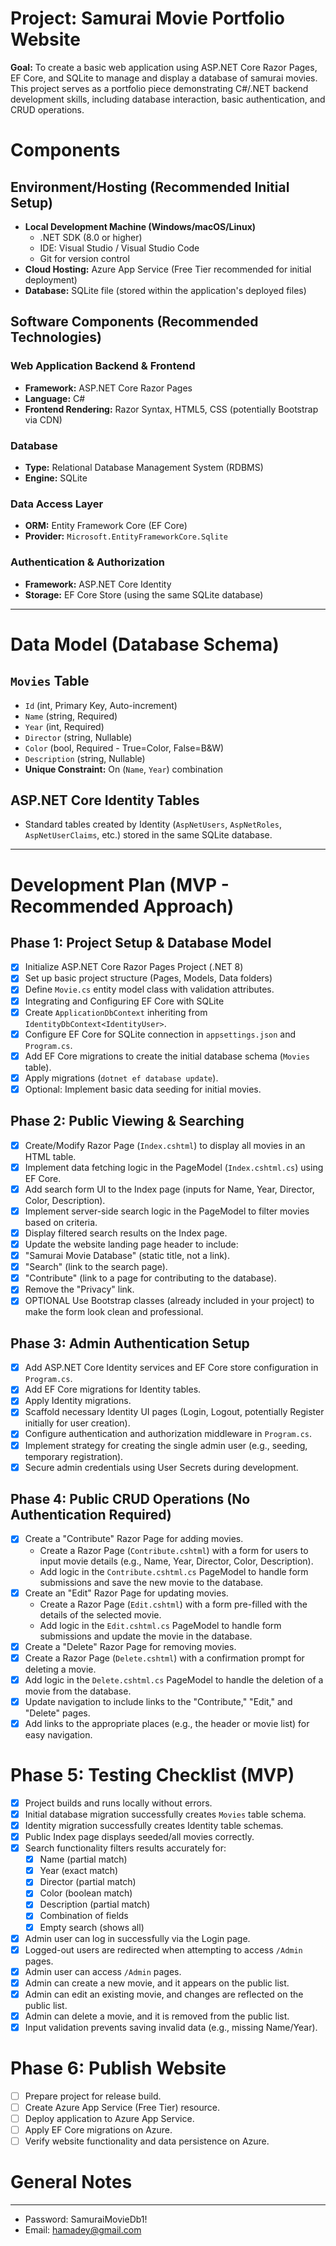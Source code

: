 # Project: Samurai Movie Portfolio Website

**Goal:** To create a basic web application using ASP.NET Core Razor Pages, EF Core, and SQLite to manage and display a database of samurai movies. This project serves as a portfolio piece demonstrating C#/.NET backend development skills, including database interaction, basic authentication, and CRUD operations.

# Components

## Environment/Hosting (Recommended Initial Setup)
- **Local Development Machine (Windows/macOS/Linux)**
  - .NET SDK (8.0 or higher)
  - IDE: Visual Studio / Visual Studio Code
  - Git for version control
- **Cloud Hosting:** Azure App Service (Free Tier recommended for initial deployment)
- **Database:** SQLite file (stored within the application's deployed files)

## Software Components (Recommended Technologies)

### Web Application Backend & Frontend
- **Framework:** ASP.NET Core Razor Pages
- **Language:** C#
- **Frontend Rendering:** Razor Syntax, HTML5, CSS (potentially Bootstrap via CDN)

### Database
- **Type:** Relational Database Management System (RDBMS)
- **Engine:** SQLite

### Data Access Layer
- **ORM:** Entity Framework Core (EF Core)
- **Provider:** `Microsoft.EntityFrameworkCore.Sqlite`

### Authentication & Authorization
- **Framework:** ASP.NET Core Identity
- **Storage:** EF Core Store (using the same SQLite database)

---

# Data Model (Database Schema)

## `Movies` Table
- `Id` (int, Primary Key, Auto-increment)
- `Name` (string, Required)
- `Year` (int, Required)
- `Director` (string, Nullable)
- `Color` (bool, Required - True=Color, False=B&W)
- `Description` (string, Nullable)
- **Unique Constraint:** On (`Name`, `Year`) combination

## ASP.NET Core Identity Tables
- Standard tables created by Identity (`AspNetUsers`, `AspNetRoles`, `AspNetUserClaims`, etc.) stored in the same SQLite database.

---

# Development Plan (MVP - Recommended Approach)

## Phase 1: Project Setup & Database Model
- [x] Initialize ASP.NET Core Razor Pages Project (.NET 8)
- [x] Set up basic project structure (Pages, Models, Data folders)
- [x] Define `Movie.cs` entity model class with validation attributes.
- [x] Integrating and Configuring EF Core with SQLite
- [x] Create `ApplicationDbContext` inheriting from `IdentityDbContext<IdentityUser>`.
- [x] Configure EF Core for SQLite connection in `appsettings.json` and `Program.cs`.
- [x] Add EF Core migrations to create the initial database schema (`Movies` table).
- [x] Apply migrations (`dotnet ef database update`).
- [x] Optional: Implement basic data seeding for initial movies.

## Phase 2: Public Viewing & Searching
- [x] Create/Modify Razor Page (`Index.cshtml`) to display all movies in an HTML table.
- [x] Implement data fetching logic in the PageModel (`Index.cshtml.cs`) using EF Core.
- [x] Add search form UI to the Index page (inputs for Name, Year, Director, Color, Description).
- [x] Implement server-side search logic in the PageModel to filter movies based on criteria.
- [x] Display filtered search results on the Index page.
- [x] Update the website landing page header to include:
- [x] "Samurai Movie Database" (static title, not a link).
- [x] "Search" (link to the search page).
- [x] "Contribute" (link to a page for contributing to the database).
- [x] Remove the "Privacy" link.
- [x] OPTIONAL Use Bootstrap classes (already included in your project) to make the form look clean and professional.

## Phase 3: Admin Authentication Setup
- [x] Add ASP.NET Core Identity services and EF Core store configuration in `Program.cs`.
- [x] Add EF Core migrations for Identity tables.
- [x] Apply Identity migrations.
- [x] Scaffold necessary Identity UI pages (Login, Logout, potentially Register initially for user creation).
- [x] Configure authentication and authorization middleware in `Program.cs`.
- [x] Implement strategy for creating the single admin user (e.g., seeding, temporary registration).
- [x] Secure admin credentials using User Secrets during development.

## Phase 4: Public CRUD Operations (No Authentication Required)
- [x] Create a "Contribute" Razor Page for adding movies.
  - Create a Razor Page (`Contribute.cshtml`) with a form for users to input movie details (e.g., Name, Year, Director, Color, Description).
  - Add logic in the `Contribute.cshtml.cs` PageModel to handle form submissions and save the new movie to the database.
- [x] Create an "Edit" Razor Page for updating movies.
  - Create a Razor Page (`Edit.cshtml`) with a form pre-filled with the details of the selected movie.
  - Add logic in the `Edit.cshtml.cs` PageModel to handle form submissions and update the movie in the database.
- [x] Create a "Delete" Razor Page for removing movies.
- [x] Create a Razor Page (`Delete.cshtml`) with a confirmation prompt for deleting a movie.
- [x] Add logic in the `Delete.cshtml.cs` PageModel to handle the deletion of a movie from the database.
- [x] Update navigation to include links to the "Contribute," "Edit," and "Delete" pages.
- [x] Add links to the appropriate places (e.g., the header or movie list) for easy navigation.

# Phase 5: Testing Checklist (MVP)
- [x] Project builds and runs locally without errors.
- [x] Initial database migration successfully creates `Movies` table schema.
- [x] Identity migration successfully creates Identity table schemas.
- [x] Public Index page displays seeded/all movies correctly.
- [x] Search functionality filters results accurately for:
    - [x] Name (partial match)
    - [x] Year (exact match)
    - [x] Director (partial match)
    - [x] Color (boolean match)
    - [x] Description (partial match)
    - [x] Combination of fields
    - [x] Empty search (shows all)
- [x] Admin user can log in successfully via the Login page.
- [x] Logged-out users are redirected when attempting to access `/Admin` pages.
- [x] Admin user can access `/Admin` pages.
- [x] Admin can create a new movie, and it appears on the public list.
- [x] Admin can edit an existing movie, and changes are reflected on the public list.
- [x] Admin can delete a movie, and it is removed from the public list.
- [x] Input validation prevents saving invalid data (e.g., missing Name/Year).

# Phase 6: Publish Website
- [ ] Prepare project for release build.
- [ ] Create Azure App Service (Free Tier) resource.
- [ ] Deploy application to Azure App Service.
- [ ] Apply EF Core migrations on Azure.
- [ ] Verify website functionality and data persistence on Azure.

# General Notes
---
- Password: SamuraiMovieDb1!
- Email: hamadey@gmail.com